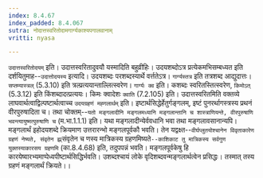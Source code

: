 ```yaml
---
index: 8.4.67
index_padded: 8.4.067
sutra: नोदात्तस्वरितोदामगार्ग्यकाश्यपगालवानाम्
vritti: nyasa

---
```

`उदात्तस्वरितोदयम्` इति। उदात्तस्वरितादुवयौ यस्मादिति बहुव्रीहिः। उदयशब्दोऽत्र प्रत्येकमभिसम्बध्यत इति दर्शयितुमाह--`उदात्तोदयस्य` इत्यादि। उदयशब्दः परशब्दस्यार्थे वर्त्ततेऽत्र।
`गार्ग्यस्तत्र` इति तत्रशब्द आद्युदात्तः। `सप्तम्यास्त्रल्` (5.3.10) इति त्रल्प्रत्ययान्ताल्लित्स्वरेण। `गार्ग्यः क्व` इति। कशब्दः स्वरितस्तित्स्वरेण, `किमोऽत्` (5.3.12) इति किंशब्दादत्प्रत्ययः। किमः क्वादेशः `क्वाति` (7.2.105) इति।
उदात्तस्वरितमिति वक्तव्ये लाघवार्थत्वाद्विल्पष्टार्थत्वाच्च `उदयग्रहणं मह्गलार्थम्` इति। इष्टार्थसिद्धेर्हेतुर्गङ्गलम्, इष्टं पुनरर्थागस्त्रस्य प्रथनं वीरपुरुषादिता च। तथा चोक्तम्--`यतो मङ्गलादीनि मङ्गलमध्यानि मङ्गलान्तानि च शास्त्राणियन्ते, वीरपुरुषाणि भवन्त्यायुष्मत्पुरुषाणि च` (म.भा.1.1.1) इति। यथा मङ्गलादीन्येर्ववधानि भवा तथा मङ्गलावसानान्यपि। मङ्गलार्थं इहोदयशब्दे क्रियमाण उत्तरारन्भो मङ्गलपूर्वकौ भवति। तेन यद्वक्ष्त--`वीर्घप्लुतयोश्चानेन विवृताकारेण ग्रहणं नेष्यते, संवृतेन झ्र्`संवृतेन च णस्य मात्रिकस्य ग्रहणमिष्यते`--काशिकाट तु मात्रिकस्य सर्वगुण युक्तस्याकारसय ग्रहणमि` (का.8.4.68) इति, तदुपपन्नं भवति। मङ्गलपूर्वकेषु हि कारयेष्वारभ्यमाप्पेध्वपीष्टार्थसिद्धिर्भवति। उशब्दश्चायं लोके वृदिशब्दवन्मङ्गलार्थत्वेन प्रसिद्धः। तस्मात् तस्य ग्रहणं मङ्गलार्थं क्रियते।।